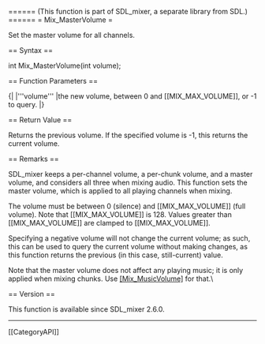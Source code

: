 ====== (This function is part of SDL_mixer, a separate library from SDL.) ======
= Mix_MasterVolume =

Set the master volume for all channels.

== Syntax ==

<syntaxhighlight lang='c'>
int Mix_MasterVolume(int volume);
</syntaxhighlight>

== Function Parameters ==

{|
|'''volume'''
|the new volume, between 0 and [[MIX_MAX_VOLUME]], or -1 to query.
|}

== Return Value ==

Returns the previous volume. If the specified volume is -1, this returns
the current volume.

== Remarks ==

SDL_mixer keeps a per-channel volume, a per-chunk volume, and a master
volume, and considers all three when mixing audio. This function sets the
master volume, which is applied to all playing channels when mixing.

The volume must be between 0 (silence) and [[MIX_MAX_VOLUME]] (full
volume). Note that [[MIX_MAX_VOLUME]] is 128. Values greater than
[[MIX_MAX_VOLUME]] are clamped to [[MIX_MAX_VOLUME]].

Specifying a negative volume will not change the current volume; as such,
this can be used to query the current volume without making changes, as
this function returns the previous (in this case, still-current) value.

Note that the master volume does not affect any playing music; it is only
applied when mixing chunks. Use [[Mix_MusicVolume]]() for that.\

== Version ==

This function is available since SDL_mixer 2.6.0.

----
[[CategoryAPI]]


